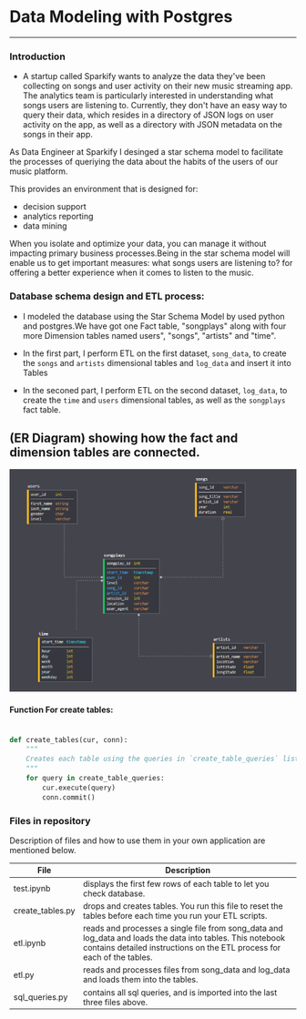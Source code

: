 # Data Modeling with Postgres

---



### Introduction


- A startup called Sparkify wants to analyze the data they've been collecting on songs and user activity on their new music streaming app. The analytics team is particularly interested in understanding what songs users are listening to. Currently, they don't have an easy way to query their data, which resides in a directory of JSON logs on user activity on the app, as well as a directory with JSON metadata on the songs in their app.


As Data Engineer at Sparkify I desinged a star schema model to facilitate the processes of queriying the data about the habits of the users of our music platform.

This provides an environment that is designed for:

* decision support 
* analytics reporting
* data mining 

When you isolate and optimize your data, you can manage it without impacting primary business processes.Being in the star schema model will enable us to get important measures: what songs users are listening to? for offering a better experience when it comes to listen to the music.

### Database schema design and ETL process:


* I modeled the database using the Star Schema Model by used python and postgres.We have got one Fact table, "songplays" along with four more Dimension tables named users", "songs", "artists" and "time".


* In the first part, I perform ETL on the first dataset, `song_data`, to create the `songs` and `artists` dimensional   tables and `log_data` and insert it into Tables


* In the seconed part, I perform ETL on the second dataset, `log_data`, to create the `time` and `users` dimensional tables, as well as the `songplays` fact table.


## (ER Diagram) showing how the fact and dimension tables are connected.

![schema](schema.png "schema")


####  Function For create tables:

```python

def create_tables(cur, conn):
    """
    Creates each table using the queries in `create_table_queries` list. 
    """
    for query in create_table_queries:
        cur.execute(query)
        conn.commit()

```


### Files in repository

Description of files and how to use them in your own application are mentioned below.

| File | Description |
| ------ | ------ |
| test.ipynb | displays the first few rows of each table to let you check database. |
| create_tables.py | drops and creates tables. You run this file to reset the tables before each time you run your ETL scripts. |
| etl.ipynb | reads and processes a single file from song_data and log_data and loads the data into tables. This notebook contains detailed instructions on the ETL process for each of the tables. |
| etl.py | reads and processes files from song_data and log_data and loads them into the tables. |
| sql_queries.py | contains all sql queries, and is imported into the last three files above. |





